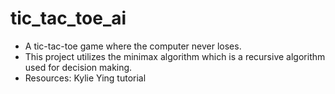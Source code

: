 # tic_tac_toe_ai
- A tic-tac-toe game where the computer never loses.
- This project utilizes the minimax algorithm which is a recursive algorithm used for decision making.
- Resources: Kylie Ying tutorial
